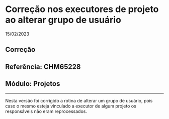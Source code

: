 # Correção nos executores de projeto ao alterar grupo de usuário
15/02/2023
## Correção
## Referência: CHM65228
## Módulo: Projetos
***

Nesta versão foi corrigido a rotina de alterar um grupo de usuário, pois caso o mesmo esteja vinculado a executor de algum projeto os responsáveis não eram reprocessados.